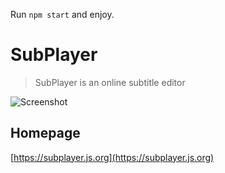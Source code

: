 Run `npm start` and enjoy.

# SubPlayer

> SubPlayer is an online subtitle editor

![Screenshot](./images/screenshot6.png)

## Homepage

[https://subplayer.js.org](https://subplayer.js.org)


